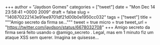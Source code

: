 
+++
author = "Jaydson Gomes"
categories = ["tweet"]
date = "Mon Dec 14 23:58:41 +0000 2009"
draft = false
slug = "140870222143e91ee9701df21d00b0e1950cc032"
tags = ["tweet"]
title = """Amigo secreto da firma se..."""
tweet = true
micro = true
tweet_url = "https://twitter.com/jaydson/status/6678032708"
+++
Amigo secreto da firma será feito usando o @amigo_secreto . Legal, mas em 1 minuto fiz um ataque XSS sem querer. Imagina se quisesse...
